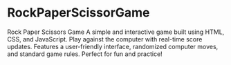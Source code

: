 # RockPaperScissorGame
Rock Paper Scissors Game A simple and interactive game built using HTML, CSS, and JavaScript. Play against the computer with real-time score updates. Features a user-friendly interface, randomized computer moves, and standard game rules. Perfect for fun and practice!
